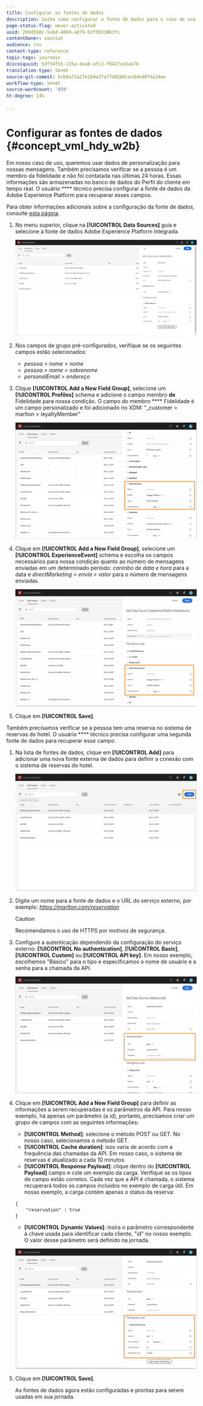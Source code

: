 ```yaml
---
title: Configurar as fontes de dados
description: Saiba como configurar a fonte de dados para o caso de uso avançado da jornada
page-status-flag: never-activated
uuid: 269d590c-5a6d-40b9-a879-02f5033863fc
contentOwner: sauviat
audience: rns
content-type: reference
topic-tags: journeys
discoiquuid: 5df34f55-135a-4ea8-afc2-f9427ce5ae7b
translation-type: tm+mt
source-git-commit: bcb8a71a27e2b9e37af7d0260cec04ed0fda24ee
workflow-type: tm+mt
source-wordcount: '459'
ht-degree: 14%

---
```



# Configurar as fontes de dados {#concept_vml_hdy_w2b}

Em nosso caso de uso, queremos usar dados de personalização para nossas mensagens. Também precisamos verificar se a pessoa é um membro da fidelidade e não foi contatada nas últimas 24 horas. Essas informações são armazenadas no banco de dados do Perfil do cliente em tempo real. O usuário **** técnico precisa configurar a fonte de dados da Adobe Experience Platform para recuperar esses campos.

Para obter informações adicionais sobre a configuração da fonte de dados, consulte [esta página](../datasource/about-data-sources.md).

1. No menu superior, clique na **[!UICONTROL Data Sources]** guia e selecione a fonte de dados Adobe Experience Platform integrada.

   ![](../assets/journey23.png)

1. Nos campos de grupo pré-configurados, verifique se os seguintes campos estão selecionados:

   * _pessoa > nome > nome_
   * _pessoa > nome > sobrenome_
   * _personalEmail > endereço_

1. Clique **[!UICONTROL Add a New Field Group]**, selecione um **[!UICONTROL Profiles]** schema e adicione o campo membro **de** Fidelidade para nossa condição. O campo do membro **** Fidelidade é um campo personalizado e foi adicionado no XDM: &quot;_customer > marlton > leyaltyMember&quot;

   ![](../assets/journeyuc2_6.png)

1. Clique em **[!UICONTROL Add a New Field Group]**, selecione um **[!UICONTROL ExperienceEvent]** schema e escolha os campos necessários para nossa condição quanto ao número de mensagens enviadas em um determinado período: _carimbo de data e hora_ para a data e _directMarketing > envia > valor_ para o número de mensagens enviadas.

   ![](../assets/journeyuc2_7.png)

1. Clique em **[!UICONTROL Save]**.

Também precisamos verificar se a pessoa tem uma reserva no sistema de reservas do hotel. O usuário **** técnico precisa configurar uma segunda fonte de dados para recuperar esse campo.

1. Na lista de fontes de dados, clique em **[!UICONTROL Add]** para adicionar uma nova fonte externa de dados para definir a conexão com o sistema de reservas do hotel.

   ![](../assets/journeyuc2_9.png)

1. Digite um nome para a fonte de dados e o URL do serviço externo, por exemplo: _https://marlton.com/reservation_

   >[!CAUTION]
   >
   >Recomendamos o uso de HTTPS por motivos de segurança.

1. Configure a autenticação dependendo da configuração do serviço externo: **[!UICONTROL No authentication]**, **[!UICONTROL Basic]**, **[!UICONTROL Custom]** ou **[!UICONTROL API key]**. Em nosso exemplo, escolhemos &quot;Básico&quot; para o tipo e especificamos o nome de usuário e a senha para a chamada da API.

   ![](../assets/journeyuc2_10.png)

1. Clique em **[!UICONTROL Add a New Field Group]** para definir as informações a serem recuperadas e os parâmetros da API. Para nosso exemplo, há apenas um parâmetro (a id), portanto, precisamos criar um grupo de campos com as seguintes informações:

   * **[!UICONTROL Method]**: selecione o método POST ou GET. No nosso caso, selecionamos o método GET.
   * **[!UICONTROL Cache duration]**: isso varia de acordo com a frequência das chamadas da API. Em nosso caso, o sistema de reservas é atualizado a cada 10 minutos.
   * **[!UICONTROL Response Payload]**: clique dentro do **[!UICONTROL Payload]** campo e cole um exemplo da carga. Verifique se os tipos de campo estão corretos. Cada vez que a API é chamada, o sistema recuperará todos os campos incluídos no exemplo de carga útil. Em nosso exemplo, a carga contém apenas o status da reserva:

   ```
   {
       "reservation" : true
   }
   ```

   * **[!UICONTROL Dynamic Values]**: insira o parâmetro correspondente à chave usada para identificar cada cliente, &quot;id&quot; no nosso exemplo. O valor desse parâmetro será definido na jornada.

   ![](../assets/journeyuc2_11.png)

1. Clique em **[!UICONTROL Save]**.

   As fontes de dados agora estão configuradas e prontas para serem usadas em sua jornada.
